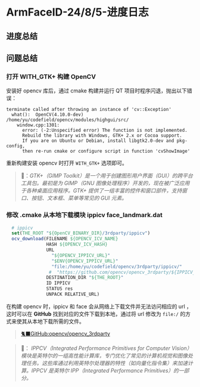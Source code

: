 # ArmFaceID-24/8/5-进度日志

## 进度总结

## 问题总结

### 打开 WITH_GTK+ 构建 OpenCV
安装好 opencv 库后，通过 cmake 构建并运行 QT 项目时程序闪退，抛出以下错误：
```
terminate called after throwing an instance of 'cv::Exception'
  what():  OpenCV(4.10.0-dev) /home/yu/codefield/opencv/modules/highgui/src/
    window.cpp:1301: 
      error: (-2:Unspecified error) The function is not implemented. 
      Rebuild the library with Windows, GTK+ 2.x or Cocoa support. 
      If you are on Ubuntu or Debian, install libgtk2.0-dev and pkg-config, 
      then re-run cmake or configure script in function 'cvShowImage'
```
重新构建安装 opencv 时打开 `WITH_GTK+` 选项即可。

  > 🤖：*GTK+（GIMP Toolkit）是一个用于创建图形用户界面（GUI）的跨平台工具包。最初是为 GIMP（GNU 图像处理程序）开发的，现在被广泛应用于各种桌面应用程序。GTK+ 提供了一组丰富的控件和窗口部件，支持窗口、按钮、文本框、菜单等常见的 GUI 元素。*

### 修改 .cmake 从本地下载模块 ippicv face_landmark.dat
```cmake
  # ippicv
  set(THE_ROOT "${OpenCV_BINARY_DIR}/3rdparty/ippicv")
  ocv_download(FILENAME ${OPENCV_ICV_NAME}
               HASH ${OPENCV_ICV_HASH}
               URL
                 "${OPENCV_IPPICV_URL}"
                 "$ENV{OPENCV_IPPICV_URL}"
                 "file:/home/yu/codefield/opencv/3rdparty/ippicv/"
                #  "https://github.com/opencv/opencv_3rdparty/${IPPICV_COMMIT}/ippicv/"
               DESTINATION_DIR "${THE_ROOT}"
               ID IPPICV
               STATUS res
               UNPACK RELATIVE_URL)
```
在构建 opencv 时，ippicv 和 face 会从网络上下载文件并无法访问相应的 url ，这时可以在 **GitHub** 找到对应的文件下载到本地，通过将 url 修改为 `file:/` 的方式来使其从本地下载所需的文件。 
 > [🐈‍⬛GitHub:opencv/opencv_3rdparty](https://github.com/opencv/opencv_3rdparty/tree/contrib_face_alignment_20170818)

 > 🤖： *IPPCV（Integrated Performance Primitives for Computer Vision）模块是英特尔的一组高性能计算库，专门优化了常见的计算机视觉和图像处理任务。这些库通过利用英特尔处理器的特性（如向量化指令集）来加速计算。IPPCV 是英特尔 IPP（Integrated Performance Primitives）的一部分。*
